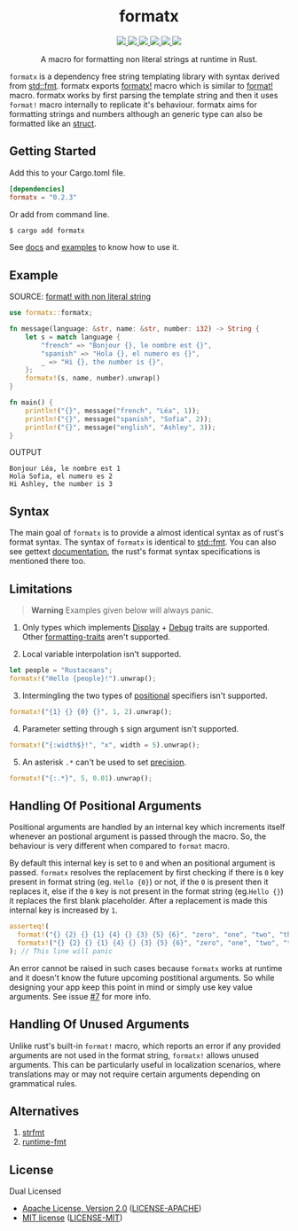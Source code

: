 <h1 align="center">formatx</h1>

<p align="center">
  <a href="https://crates.io/crates/formatx">
    <img src="https://img.shields.io/crates/d/formatx?style=flat-square">
  </a>
  <a href="https://crates.io/crates/formatx">
    <img src="https://img.shields.io/crates/v/formatx?style=flat-square">
  </a>
  <a href="https://github.com/clitic/formatx">
    <img src="https://img.shields.io/github/actions/workflow/status/clitic/formatx/ci.yml?logo=github&style=flat-square">
  </a>
  <a href="https://docs.rs/formatx/latest/formatx">
    <img src="https://img.shields.io/docsrs/formatx?logo=docsdotrs&style=flat-square">
  </a>
  <a href="https://github.com/clitic/formatx#license">
    <img src="https://img.shields.io/crates/l/formatx?style=flat-square">
  </a>
  <a href="https://github.com/clitic/formatx">
    <img src="https://img.shields.io/github/repo-size/clitic/formatx?style=flat-square">
  </a>
</p>

<p align="center">A macro for formatting non literal strings at runtime in Rust.</p>

`formatx` is a dependency free string templating library with syntax derived from [std::fmt](https://doc.rust-lang.org/std/fmt/#syntax). formatx exports [formatx!](https://docs.rs/formatx/latest/formatx/macro.formatx.html) macro which is similar to [format!](https://doc.rust-lang.org/std/macro.format.html) macro. formatx works by first parsing the template string and then it uses `format!` macro internally to replicate it's behaviour. formatx aims for formatting strings and numbers although an generic type can also be formatted like an [struct](https://github.com/clitic/formatx/blob/main/examples/struct.rs).

## Getting Started

Add this to your Cargo.toml file.

```toml
[dependencies]
formatx = "0.2.3"
```

Or add from command line.

```bash
$ cargo add formatx
```

See [docs](https://docs.rs/formatx/latest/formatx) and [examples](https://github.com/clitic/formatx.rs/tree/main/examples) to 
know how to use it.

## Example

SOURCE: [format! with non literal string](https://users.rust-lang.org/t/format-with-non-literal-string/2057)

```rust
use formatx::formatx;

fn message(language: &str, name: &str, number: i32) -> String {
    let s = match language {
        "french" => "Bonjour {}, le nombre est {}",
        "spanish" => "Hola {}, el numero es {}",
        _ => "Hi {}, the number is {}",
    };
    formatx!(s, name, number).unwrap()
}

fn main() {
    println!("{}", message("french", "Léa", 1));
    println!("{}", message("spanish", "Sofia", 2));
    println!("{}", message("english", "Ashley", 3));
}
```

OUTPUT

```
Bonjour Léa, le nombre est 1
Hola Sofia, el numero es 2
Hi Ashley, the number is 3
```

## Syntax

The main goal of `formatx` is to provide a almost identical syntax as of rust's format syntax. The syntax of `formatx` is identical to [std::fmt](https://doc.rust-lang.org/std/fmt/#syntax). You can also see gettext [documentation](https://www.gnu.org/software/gettext/manual/html_node/rust_002dformat.html), the rust's format syntax specifications is mentioned there too.

## Limitations

> **Warning**
> Examples given below will always panic.

1. Only types which implements [Display](https://doc.rust-lang.org/std/fmt/trait.Display.html) + [Debug](https://doc.rust-lang.org/std/fmt/trait.Debug.html) traits are supported. Other [formatting-traits](https://doc.rust-lang.org/std/fmt/#formatting-traits) aren't supported.

2. Local variable interpolation isn't supported.

```rust
let people = "Rustaceans";
formatx!("Hello {people}!").unwrap();
```

3. Intermingling the two types of [positional](https://doc.rust-lang.org/std/fmt/#positional-parameters) specifiers isn't supported.

```rust
formatx!("{1} {} {0} {}", 1, 2).unwrap();
```

4. Parameter setting through `$` sign argument isn't supported.

```rust
formatx!("{:width$}!", "x", width = 5).unwrap();
```

5. An asterisk `.*` can't be used to set [precision](https://doc.rust-lang.org/std/fmt/#precision).

```rust
formatx!("{:.*}", 5, 0.01).unwrap();
```

## Handling Of Positional Arguments

Positional arguments are handled by an internal key which increments itself whenever an postional argument is passed through the macro. So, the behaviour is very different when compared to `format` macro.

By default this internal key is set to `0` and when an positional argument is passed. `formatx` resolves the replacement by first checking if there is `0` key present in format string (eg. `Hello {0}`) or not, if the `0` is present then it replaces it, else if the `0` key is not present in the format string (eg.`Hello {}`) it replaces the first blank placeholder. After a replacement is made this internal key is increased by `1`.

```rust
asserteq!(
  format!("{} {2} {} {1} {4} {} {3} {5} {6}", "zero", "one", "two", "three", "four", "five", "six"),
  formatx!("{} {2} {} {1} {4} {} {3} {5} {6}", "zero", "one", "two", "three", "four", "five", "six", "seven", "eight").unwrap() // This line won't panic
); // This line will panic
```

An error cannot be raised in such cases because `formatx` works at runtime and it doesn't know the future upcoming postitional arguments. So while designing your app keep this point in mind or simply use key value arguments. See issue [#7](https://github.com/clitic/formatx/issues/7) for more info.

## Handling Of Unused Arguments

Unlike rust's built-in `format!` macro, which reports an error if any provided arguments are not used in the format string, `formatx!` allows unused arguments. This can be particularly useful in localization scenarios, where translations may or may not require certain arguments depending on grammatical rules.

## Alternatives

1. [strfmt](https://github.com/vitiral/strfmt)
2. [runtime-fmt](https://github.com/SpaceManiac/runtime-fmt)

## License

Dual Licensed

- [Apache License, Version 2.0](https://www.apache.org/licenses/LICENSE-2.0) ([LICENSE-APACHE](LICENSE-APACHE))
- [MIT license](https://opensource.org/licenses/MIT) ([LICENSE-MIT](LICENSE-MIT))

